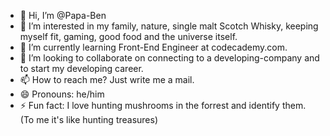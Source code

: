 - 👋 Hi, I’m @Papa-Ben
- 👀 I’m interested in my family, nature, single malt Scotch Whisky, keeping myself fit, gaming, good food and the universe itself.
- 🌱 I’m currently learning Front-End Engineer at codecademy.com.
- 💞️ I’m looking to collaborate on connecting to a developing-company and to start my developing career.
- 📫 How to reach me? Just write me a mail.
- 😄 Pronouns: he/him
- ⚡ Fun fact: I love hunting mushrooms in the forrest and identify them. (To me it's like hunting treasures)

<!---
Papa-Ben/Papa-Ben is a ✨ special ✨ repository because its `README.md` (this file) appears on your GitHub profile.
You can click the Preview link to take a look at your changes.
--->
